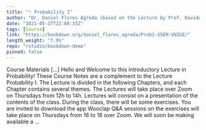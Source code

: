 ```yaml
---
title: "🃏 Probability I"
author: "Dr. Daniel Flores Agreda (based on the Lecture by Prof. Davide La Vecchia)"
date: "2021-05-27T22:08:33Z"
tags: [Course]
link: "https://bookdown.org/daniel_flores_agreda/Prob1-GSEM-UNIGE/"
length_weight: "7.9%"
repo: "rstudio/bookdown-demo"
pinned: false
---
```


Course Materials [...] Hello and Welcome to this introductory Lecture in Probability! These Course Notes are a complement to the Lecture Probability I. The Lecture is divided in the following Chapters, and each Chapter contains several themes. The Lectures will take place over Zoom on Thursdays from 12h to 14h. Lectures will consist on a presentation of the contents of the class. During the class, there will be some exercises. You are invited to download the app Wooclap Q&A sessions on the exercises will take place on Thursdays from 16 to 18 over Zoom. We will soon be making available a ...
